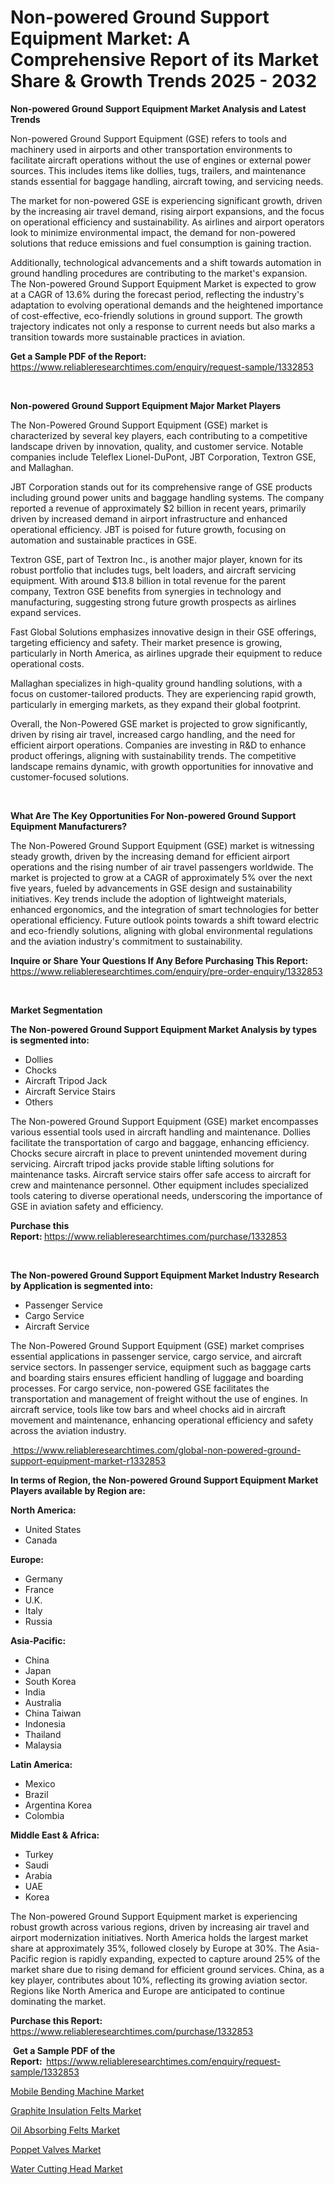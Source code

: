 <p><h1>Non-powered Ground Support Equipment Market: A Comprehensive Report of its Market Share & Growth Trends 2025 - 2032</h1></p><p><strong>Non-powered Ground Support Equipment Market Analysis and Latest Trends</strong></p>
<p><p>Non-powered Ground Support Equipment (GSE) refers to tools and machinery used in airports and other transportation environments to facilitate aircraft operations without the use of engines or external power sources. This includes items like dollies, tugs, trailers, and maintenance stands essential for baggage handling, aircraft towing, and servicing needs. </p><p>The market for non-powered GSE is experiencing significant growth, driven by the increasing air travel demand, rising airport expansions, and the focus on operational efficiency and sustainability. As airlines and airport operators look to minimize environmental impact, the demand for non-powered solutions that reduce emissions and fuel consumption is gaining traction. </p><p>Additionally, technological advancements and a shift towards automation in ground handling procedures are contributing to the market's expansion. The Non-powered Ground Support Equipment Market is expected to grow at a CAGR of 13.6% during the forecast period, reflecting the industry's adaptation to evolving operational demands and the heightened importance of cost-effective, eco-friendly solutions in ground support. The growth trajectory indicates not only a response to current needs but also marks a transition towards more sustainable practices in aviation.</p></p>
<p><strong>Get a Sample PDF of the Report:&nbsp;</strong> <a href="https://www.reliableresearchtimes.com/enquiry/request-sample/1332853?utm_campaign=2263&utm_medium=2&utm_source=Github&utm_content=ia&utm_term=24032025&utm_id=non-powered-ground-support-equipment">https://www.reliableresearchtimes.com/enquiry/request-sample/1332853</a></p>
<p>&nbsp;</p>
<p><strong>Non-powered Ground Support Equipment Major Market Players</strong></p>
<p><p>The Non-Powered Ground Support Equipment (GSE) market is characterized by several key players, each contributing to a competitive landscape driven by innovation, quality, and customer service. Notable companies include Teleflex Lionel-DuPont, JBT Corporation, Textron GSE, and Mallaghan.</p><p>JBT Corporation stands out for its comprehensive range of GSE products including ground power units and baggage handling systems. The company reported a revenue of approximately $2 billion in recent years, primarily driven by increased demand in airport infrastructure and enhanced operational efficiency. JBT is poised for future growth, focusing on automation and sustainable practices in GSE.</p><p>Textron GSE, part of Textron Inc., is another major player, known for its robust portfolio that includes tugs, belt loaders, and aircraft servicing equipment. With around $13.8 billion in total revenue for the parent company, Textron GSE benefits from synergies in technology and manufacturing, suggesting strong future growth prospects as airlines expand services.</p><p>Fast Global Solutions emphasizes innovative design in their GSE offerings, targeting efficiency and safety. Their market presence is growing, particularly in North America, as airlines upgrade their equipment to reduce operational costs.</p><p>Mallaghan specializes in high-quality ground handling solutions, with a focus on customer-tailored products. They are experiencing rapid growth, particularly in emerging markets, as they expand their global footprint.</p><p>Overall, the Non-Powered GSE market is projected to grow significantly, driven by rising air travel, increased cargo handling, and the need for efficient airport operations. Companies are investing in R&D to enhance product offerings, aligning with sustainability trends. The competitive landscape remains dynamic, with growth opportunities for innovative and customer-focused solutions.</p></p>
<p>&nbsp;</p>
<p><strong>What Are The Key Opportunities For Non-powered Ground Support Equipment Manufacturers?</strong></p>
<p><p>The Non-Powered Ground Support Equipment (GSE) market is witnessing steady growth, driven by the increasing demand for efficient airport operations and the rising number of air travel passengers worldwide. The market is projected to grow at a CAGR of approximately 5% over the next five years, fueled by advancements in GSE design and sustainability initiatives. Key trends include the adoption of lightweight materials, enhanced ergonomics, and the integration of smart technologies for better operational efficiency. Future outlook points towards a shift toward electric and eco-friendly solutions, aligning with global environmental regulations and the aviation industry's commitment to sustainability.</p></p>
<p><strong>Inquire or Share Your Questions If Any Before Purchasing This Report:</strong> <a href="https://www.reliableresearchtimes.com/enquiry/pre-order-enquiry/1332853?utm_campaign=2263&utm_medium=2&utm_source=Github&utm_content=ia&utm_term=24032025&utm_id=non-powered-ground-support-equipment">https://www.reliableresearchtimes.com/enquiry/pre-order-enquiry/1332853</a></p>
<p>&nbsp;</p>
<p><strong>Market Segmentation</strong></p>
<p><strong>The Non-powered Ground Support Equipment Market Analysis by types is segmented into:</strong></p>
<p><ul><li>Dollies</li><li>Chocks</li><li>Aircraft Tripod Jack</li><li>Aircraft Service Stairs</li><li>Others</li></ul></p>
<p><p>The Non-powered Ground Support Equipment (GSE) market encompasses various essential tools used in aircraft handling and maintenance. Dollies facilitate the transportation of cargo and baggage, enhancing efficiency. Chocks secure aircraft in place to prevent unintended movement during servicing. Aircraft tripod jacks provide stable lifting solutions for maintenance tasks. Aircraft service stairs offer safe access to aircraft for crew and maintenance personnel. Other equipment includes specialized tools catering to diverse operational needs, underscoring the importance of GSE in aviation safety and efficiency.</p></p>
<p><strong>Purchase this Report:&nbsp;</strong><a href="https://www.reliableresearchtimes.com/purchase/1332853?utm_campaign=2263&utm_medium=2&utm_source=Github&utm_content=ia&utm_term=24032025&utm_id=non-powered-ground-support-equipment">https://www.reliableresearchtimes.com/purchase/1332853</a></p>
<p>&nbsp;</p>
<p><strong>The Non-powered Ground Support Equipment Market Industry Research by Application is segmented into:</strong></p>
<p><ul><li>Passenger Service</li><li>Cargo Service</li><li>Aircraft Service</li></ul></p>
<p><p>The Non-Powered Ground Support Equipment (GSE) market comprises essential applications in passenger service, cargo service, and aircraft service sectors. In passenger service, equipment such as baggage carts and boarding stairs ensures efficient handling of luggage and boarding processes. For cargo service, non-powered GSE facilitates the transportation and management of freight without the use of engines. In aircraft service, tools like tow bars and wheel chocks aid in aircraft movement and maintenance, enhancing operational efficiency and safety across the aviation industry.</p></p>
<p><a href="https://www.reliableresearchtimes.com/global-non-powered-ground-support-equipment-market-r1332853?utm_campaign=2263&utm_medium=2&utm_source=Github&utm_content=ia&utm_term=24032025&utm_id=non-powered-ground-support-equipment">&nbsp;https://www.reliableresearchtimes.com/global-non-powered-ground-support-equipment-market-r1332853</a></p>
<p><strong>In terms of Region, the Non-powered Ground Support Equipment Market Players available by Region are:</strong></p>
<p>
    <p> <strong> North America: </strong>
        <ul>
            <li>United States</li>
            <li>Canada</li>
        </ul>
        </p> 
    <p> <strong> Europe: </strong>
        <ul>
            <li>Germany</li>
            <li>France</li>
            <li>U.K.</li>
            <li>Italy</li>
            <li>Russia</li>
        </ul>
        </p> 
    <p> <strong> Asia-Pacific: </strong>
        <ul>
            <li>China</li>
            <li>Japan</li>
            <li>South Korea</li>
            <li>India</li>
            <li>Australia</li>
            <li>China Taiwan</li>
            <li>Indonesia</li>
            <li>Thailand</li>
            <li>Malaysia</li>
        </ul>
        </p> 
    <p> <strong> Latin America: </strong>
        <ul>
            <li>Mexico</li>
            <li>Brazil</li>
            <li>Argentina Korea</li>
            <li>Colombia</li>
        </ul>
        </p> 
    <p> <strong> Middle East & Africa: </strong>
        <ul>
            <li>Turkey</li>
            <li>Saudi</li>
            <li>Arabia</li>
            <li>UAE</li>
            <li>Korea</li>
        </ul>
    </p>
    </p>
<p><p>The Non-powered Ground Support Equipment market is experiencing robust growth across various regions, driven by increasing air travel and airport modernization initiatives. North America holds the largest market share at approximately 35%, followed closely by Europe at 30%. The Asia-Pacific region is rapidly expanding, expected to capture around 25% of the market share due to rising demand for efficient ground services. China, as a key player, contributes about 10%, reflecting its growing aviation sector. Regions like North America and Europe are anticipated to continue dominating the market.</p></p>
<p><strong>Purchase this Report: </strong><a href="https://www.reliableresearchtimes.com/purchase/1332853?utm_campaign=2263&utm_medium=2&utm_source=Github&utm_content=ia&utm_term=24032025&utm_id=non-powered-ground-support-equipment">https://www.reliableresearchtimes.com/purchase/1332853</a></p>
<p>&nbsp;<strong>Get a Sample PDF of the Report:&nbsp;&nbsp;</strong><a href="https://www.reliableresearchtimes.com/enquiry/request-sample/1332853?utm_campaign=2263&utm_medium=2&utm_source=Github&utm_content=ia&utm_term=24032025&utm_id=non-powered-ground-support-equipment">https://www.reliableresearchtimes.com/enquiry/request-sample/1332853</a></p>
<p><strong></strong></p>
<p><p><a href="https://www.linkedin.com/pulse/mobile-bending-machine-market-analysis-report-2025-2032-jbcte?utm_campaign=2263&utm_medium=2&utm_source=Github&utm_content=ia&utm_term=24032025&utm_id=non-powered-ground-support-equipment">Mobile Bending Machine Market</a></p><p><a href="https://github.com/sadaandilou/Market-Research-Report-List-1/blob/main/graphite-insulation-felts-market.md?utm_campaign=2263&utm_medium=2&utm_source=Github&utm_content=ia&utm_term=24032025&utm_id=non-powered-ground-support-equipment">Graphite Insulation Felts Market</a></p><p><a href="https://github.com/moroesarta/Market-Research-Report-List-1/blob/main/oil-absorbing-felts-market.md?utm_campaign=2263&utm_medium=2&utm_source=Github&utm_content=ia&utm_term=24032025&utm_id=non-powered-ground-support-equipment">Oil Absorbing Felts Market</a></p><p><a href="https://www.linkedin.com/pulse/accurate-data-poppet-valves-market-size-share-volume-growth-t3qke?utm_campaign=2263&utm_medium=2&utm_source=Github&utm_content=ia&utm_term=24032025&utm_id=non-powered-ground-support-equipment">Poppet Valves Market</a></p><p><a href="https://www.linkedin.com/pulse/global-water-cutting-head-market-opportunities-forecast-atkje?utm_campaign=2263&utm_medium=2&utm_source=Github&utm_content=ia&utm_term=24032025&utm_id=non-powered-ground-support-equipment">Water Cutting Head Market</a></p></p>